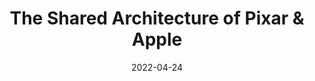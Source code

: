 ---
layout: resources-collection
title: The Shared Architecture of Pixar & Apple
sub-header: Deep Dive
intro: "You may ask what does Pixar & Apple have to do with one another, well actually a lot but that’s for another day this collection is about the shared architecture of these two companies."
tile-image: pixar-apple.png
tile-image-alt: A stylized illustration of the Luxo Pixar ball sitting on the ground of the Apple Park at dusk
text-color: "#ffffff"
featured:
resources: [steve-jobs-the-ideas-behind-the-pixar-office-design,steve-jobs-poured-imagination-pixar-office,science-behind-pixar-office, pixar-headquarters-legacy-steve-jobs,jonathan-ive-interview-apple-park-campus-foster-partners,apple-park-foster-partners,apples-spaceship-campus-was-designed-to-promote-collaboration,the-science-and-design-behind-apples-innovation-obsessed-new-workspace]
date: 2022-04-24
---